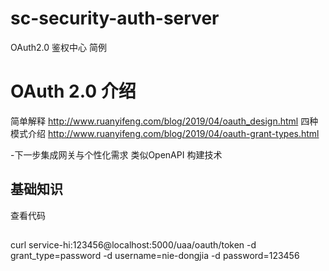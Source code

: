 # sc-security-auth-server
OAuth2.0 鉴权中心 简例 

# OAuth 2.0 介绍
简单解释 
http://www.ruanyifeng.com/blog/2019/04/oauth_design.html
四种模式介绍
http://www.ruanyifeng.com/blog/2019/04/oauth-grant-types.html 


-下一步集成网关与个性化需求
类似OpenAPI 构建技术 



##   基础知识  
查看代码 

## 
curl service-hi:123456@localhost:5000/uaa/oauth/token -d grant_type=password -d username=nie-dongjia -d password=123456


























